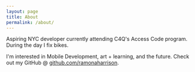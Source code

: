 ```yaml
---
layout: page
title: About
permalink: /about/
---
```


Aspiring NYC developer currently attending C4Q's Access Code program. During the day I fix bikes.

I'm interested in Mobile Development, art + learning, and the future. Check out my GitHub @ [github.com/ramonaharrison](https://github.com/ramonaharrison).
